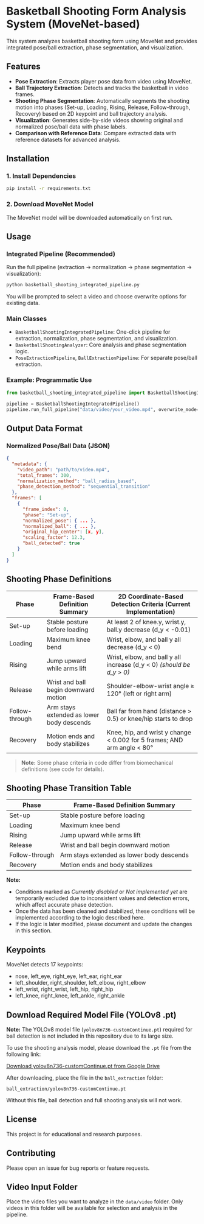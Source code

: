 # Basketball Shooting Form Analysis System (MoveNet-based)

This system analyzes basketball shooting form using MoveNet and provides integrated pose/ball extraction, phase segmentation, and visualization.

## Features

- **Pose Extraction**: Extracts player pose data from video using MoveNet.
- **Ball Trajectory Extraction**: Detects and tracks the basketball in video frames.
- **Shooting Phase Segmentation**: Automatically segments the shooting motion into phases (Set-up, Loading, Rising, Release, Follow-through, Recovery) based on 2D keypoint and ball trajectory analysis.
- **Visualization**: Generates side-by-side videos showing original and normalized pose/ball data with phase labels.
- **Comparison with Reference Data**: Compare extracted data with reference datasets for advanced analysis.

## Installation

### 1. Install Dependencies

```bash
pip install -r requirements.txt
```

### 2. Download MoveNet Model

The MoveNet model will be downloaded automatically on first run.

## Usage

### Integrated Pipeline (Recommended)

Run the full pipeline (extraction → normalization → phase segmentation → visualization):

```bash
python basketball_shooting_integrated_pipeline.py
```

You will be prompted to select a video and choose overwrite options for existing data.

### Main Classes

- `BasketballShootingIntegratedPipeline`: One-click pipeline for extraction, normalization, phase segmentation, and visualization.
- `BasketballShootingAnalyzer`: Core analysis and phase segmentation logic.
- `PoseExtractionPipeline`, `BallExtractionPipeline`: For separate pose/ball extraction.

### Example: Programmatic Use

```python
from basketball_shooting_integrated_pipeline import BasketballShootingIntegratedPipeline

pipeline = BasketballShootingIntegratedPipeline()
pipeline.run_full_pipeline("data/video/your_video.mp4", overwrite_mode=True)
```

## Output Data Format

### Normalized Pose/Ball Data (JSON)

```json
{
  "metadata": {
    "video_path": "path/to/video.mp4",
    "total_frames": 300,
    "normalization_method": "ball_radius_based",
    "phase_detection_method": "sequential_transition"
  },
  "frames": [
    {
      "frame_index": 0,
      "phase": "Set-up",
      "normalized_pose": { ... },
      "normalized_ball": { ... },
      "original_hip_center": [x, y],
      "scaling_factor": 12.3,
      "ball_detected": true
    }
  ]
}
```

## Shooting Phase Definitions

| Phase           | Frame-Based Definition Summary                                 | 2D Coordinate-Based Detection Criteria (Current Implementation)         |
|-----------------|---------------------------------------------------------------|------------------------------------------------------------------------|
| Set-up          | Stable posture before loading                                 | At least 2 of knee.y, wrist.y, ball.y decrease (d_y < -0.01)           |
| Loading         | Maximum knee bend                                             | Wrist, elbow, and ball y all decrease (d_y < 0)                        |
| Rising          | Jump upward while arms lift                                   | Wrist, elbow, and ball y all increase (d_y < 0) *(should be d_y > 0)*  |
| Release         | Wrist and ball begin downward motion                          | Shoulder-elbow-wrist angle ≥ 120° (left or right arm)                   |
| Follow-through  | Arm stays extended as lower body descends                     | Ball far from hand (distance > 0.5) or knee/hip starts to drop          |
| Recovery        | Motion ends and body stabilizes                               | Knee, hip, and wrist y change < 0.002 for 5 frames; AND arm angle < 80° |

> **Note:** Some phase criteria in code differ from biomechanical definitions (see code for details).

## Shooting Phase Transition Table

| Phase           | Frame-Based Definition Summary                                 |
|-----------------|---------------------------------------------------------------|
| Set-up          | Stable posture before loading                                  |
| Loading         | Maximum knee bend                                              |
| Rising          | Jump upward while arms lift                                    |
| Release         | Wrist and ball begin downward motion                           |
| Follow-through  | Arm stays extended as lower body descends                      |
| Recovery        | Motion ends and body stabilizes                                |

**Note:**
- Conditions marked as *Currently disabled* or *Not implemented yet* are temporarily excluded due to inconsistent values and detection errors, which affect accurate phase detection.
- Once the data has been cleaned and stabilized, these conditions will be implemented according to the logic described here.
- If the logic is later modified, please document and update the changes in this section.

## Keypoints

MoveNet detects 17 keypoints:
- nose, left_eye, right_eye, left_ear, right_ear
- left_shoulder, right_shoulder, left_elbow, right_elbow
- left_wrist, right_wrist, left_hip, right_hip
- left_knee, right_knee, left_ankle, right_ankle

## Download Required Model File (YOLOv8 .pt)

**Note:** The YOLOv8 model file (`yolov8n736-customContinue.pt`) required for ball detection is not included in this repository due to its large size.

To use the shooting analysis model, please download the `.pt` file from the following link:

[Download yolov8n736-customContinue.pt from Google Drive](https://drive.google.com/file/d/1ndN5pBUZ4IDE31kZioMTKsHTJu2x2_IK/view)

After downloading, place the file in the `ball_extraction` folder:

```
ball_extraction/yolov8n736-customContinue.pt
```

Without this file, ball detection and full shooting analysis will not work.

## License

This project is for educational and research purposes.

## Contributing

Please open an issue for bug reports or feature requests.

## Video Input Folder

Place the video files you want to analyze in the `data/video` folder. Only videos in this folder will be available for selection and analysis in the pipeline. 